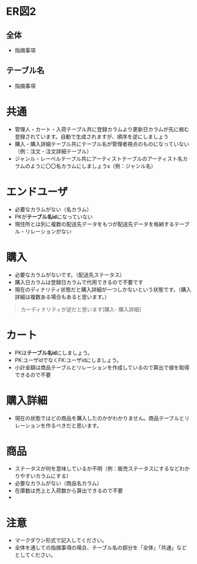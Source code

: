 # ER図2
## 全体
- 指摘事項

## テーブル名
- 指摘事項
# 共通
- 管理人・カート・入荷テーブル共に登録カラムより更新日カラムが先に絡む登録されています。自動で生成されますが、順序を逆にしましょう
- 購入・購入詳細テーブル共にテーブル名が管理者視点のものになっていない（例：注文・注文詳細テーブル）
- ジャンル・レーベルテーブル共にアーティストテーブルのアーティスト名カラムのように〇〇名カラムにしましょうs（例：ジャンル名）
# エンドユーザ
- 必要なカラムがない（名カラム）
- PKが<b>テーブル名id</b>になっていない
- 現住所とは別に複数の配送先データをもつが配送先データを格納するテーブル・リレーションがない
# 購入
- 必要なカラムがないです。（配送先ステータス）
- 購入日カラムは登録日カラムで代用できるので不要です
- 現在のディナリティ状態だと購入詳細が一つしかないという状態です。（購入詳細は複数ある場合もあると思います。）
>カーディナリティが逆だと思います[購入- 購入詳細]

# カート
- PKは<b>テーブル名id</b>にしましょう。
- PK:ユーザidでなくFK:ユーザidにしましょう。
- 小計金額は商品テーブルとリレーションを作成しているので算出で値を取得できるので不要



# 購入詳細
- 現在の状態ではどの商品を購入したのかがわかりません。商品テーブルとリレーションを作るべきだと思います。
# 商品
- ステータスが何を意味しているか不明（例：販売ステータスにするなどわかりやすいカラムにする）
- 必要なカラムがない（商品名カラム）
- 在庫数は売上と入荷数から算出できるので不要
- 
# 注意
* マークダウン形式で記入してください。
* 全体を通しての指摘事項の場合、テーブル名の部分を「全体」「共通」などとしてください。

